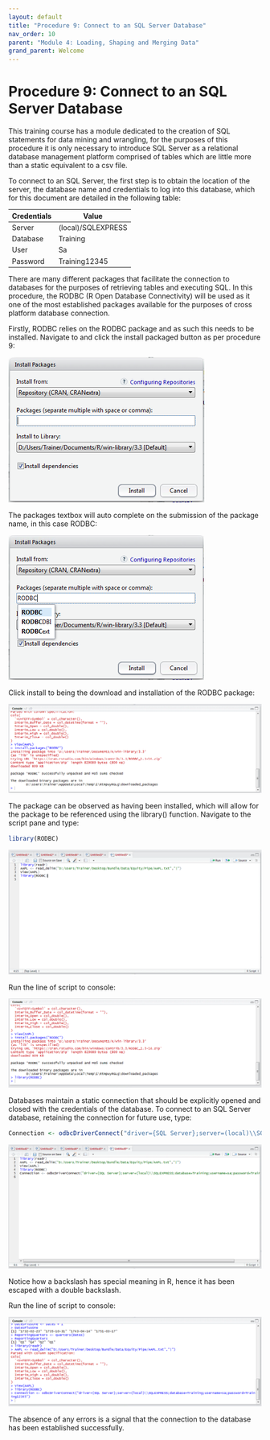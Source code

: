 ```yaml
---
layout: default
title: "Procedure 9: Connect to an SQL Server Database"
nav_order: 10
parent: "Module 4: Loading, Shaping and Merging Data"
grand_parent: Welcome
---
```


# Procedure 9: Connect to an SQL Server Database

This training course has a module dedicated to the creation of SQL statements for data mining and wrangling, for the purposes of this procedure it is only necessary to introduce SQL Server as a relational database management platform comprised of tables which are little more than a static equivalent to a csv file.

To connect to an SQL Server, the first step is to obtain the location of the server, the database name and credentials to log into this database, which for this document are detailed in the following table:

| Credentials | Value              | 
|-------------|--------------------|
| Server      | (local)/SQLEXPRESS |
| Database    | Training           |
| User        | Sa                 |
| Password    | Training12345      |

There are many different packages that facilitate the connection to databases for the purposes of retrieving tables and executing SQL.  In this procedure, the RODBC (R Open Database Connectivity) will be used as it one of the most established packages available for the purposes of cross platform database connection.

Firstly, RODBC relies on the RODBC package and as such this needs to be installed.  Navigate to and click the install packaged button as per procedure 9:

![img.png](img.png)

The packages textbox will auto complete on the submission of the package name, in this case RODBC:

![img_1.png](img_1.png)

Click install to being the download and installation of the RODBC package:

![img_2.png](img_2.png)

The package can be observed as having been installed, which will allow for the package to be referenced using the library() function.  Navigate to the script pane and type:

``` r
library(RODBC)
```

![img_3.png](img_3.png)

Run the line of script to console:

![img_4.png](img_4.png)

Databases maintain a static connection that should be explicitly opened and closed with the credentials of the database.  To connect to an SQL Server database, retaining the connection for future use, type:

``` r
Connection <- odbcDriverConnect("driver={SQL Server};server=(local)\\SQLEXPRESS;database=Training;username=sa;password=Training12345")
```

![img_5.png](img_5.png)

Notice how a backslash has special meaning in R, hence it has been escaped with a double backslash.

Run the line of script to console:

![img_6.png](img_6.png)

The absence of any errors is a signal that the connection to the database has been established successfully.
